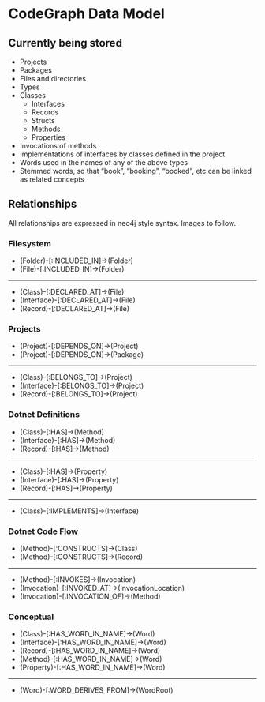 ﻿# CodeGraph Data Model

## Currently being stored

* Projects
* Packages
* Files and directories
* Types
* Classes
    * Interfaces
    * Records
    * Structs
    * Methods
    * Properties
* Invocations of methods
* Implementations of interfaces by classes defined in the project
* Words used in the names of any of the above types
* Stemmed words, so that “book”, “booking”, “booked”, etc can be linked as related concepts

## Relationships

All relationships are expressed in neo4j style syntax. Images to follow.

### Filesystem

* (Folder)-[:INCLUDED_IN]->(Folder)
* (File)-[:INCLUDED_IN]->(Folder)

---

* (Class)-[:DECLARED_AT]->(File)
* (Interface)-[:DECLARED_AT]->(File)
* (Record)-[:DECLARED_AT]->(File)

### Projects

* (Project)-[:DEPENDS_ON]->(Project)
* (Project)-[:DEPENDS_ON]->(Package)

---

* (Class)-[:BELONGS_TO]->(Project)
* (Interface)-[:BELONGS_TO]->(Project)
* (Record)-[:BELONGS_TO]->(Project)

### Dotnet Definitions

* (Class)-[:HAS]->(Method)
* (Interface)-[:HAS]->(Method)
* (Record)-[:HAS]->(Method)

---

* (Class)-[:HAS]->(Property)
* (Interface)-[:HAS]->(Property)
* (Record)-[:HAS]->(Property)

---

* (Class)-[:IMPLEMENTS]->(Interface)

### Dotnet Code Flow

* (Method)-[:CONSTRUCTS]->(Class)
* (Method)-[:CONSTRUCTS]->(Record)

---

* (Method)-[:INVOKES]->(Invocation)
* (Invocation)-[:INVOKED_AT]->(InvocationLocation)
* (Invocation)-[:INVOCATION_OF]->(Method)

### Conceptual

* (Class)-[:HAS_WORD_IN_NAME]->(Word)
* (Interface)-[:HAS_WORD_IN_NAME]->(Word)
* (Record)-[:HAS_WORD_IN_NAME]->(Word)
* (Method)-[:HAS_WORD_IN_NAME]->(Word)
* (Property)-[:HAS_WORD_IN_NAME]->(Word)

---

* (Word)-[:WORD_DERIVES_FROM]->(WordRoot)